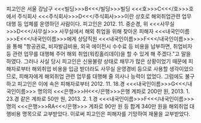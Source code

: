 피고인은 서울 강남구 <<<빌딩>>>B<<</빌딩>>>빌딩 <<<호>>>C<<</호>>>호에서 주식회사 <<<주식회사>>>D<<</주식회사>>>이란 상호로 해외취업관련 업무대행 등 업체를 운영하던 사람이다.
피고인은 2012. 11. 중순경, 위 <<<사무실>>>D<<</사무실>>> 사무실에서 해외 취업을 위해 찾아온 피해자 <<<내국인이름>>>E<<</내국인이름>>>에게 상담직원 <<<내국인이름>>>F<<</내국인이름>>>을 통해 "항공권료, 비자발급비용, 외국 에이전시 수수료 등 비용을 납부하면, 취업비자 등 관련 업무를 대행해 주어 해외 취업(워킹홀리데이)을 할 수 있게 해 주겠다."고 말을 하였다.
그러나 사실 당시 피고인은 신용불량 상태로 채무가 많은 상황이었기 때문에 피해자로부터 해외취업 비용을 입금 받더라도 사무실 운영경비 등으로 사용할 생각이었으므로, 피해자에게 해외취업 관련 업무를 대행해 줄 의사나 능력이 없었다.
그럼에도 불구하고 피고인은 이에 속은 피해자로부터 2012. 11. 18.경 <<<내국인이름>>>G<<</내국인이름>>> 명의의 <<<은행>>>H<<</은행>>>은행 계좌로 200만 원, 2013. 1. 23.경 같은 계좌로 50만 원, 2013. 2. 1.경 <<<내국인이름>>>F<<</내국인이름>>> 명의 <<<은행>>>RA<<</은행>>> 계좌로 90만 원 등 합계 340만 원을 해외취업 대행비용 명목으로 교부받았다.
이로써 피고인은 피해자를 기망하여 재물을 교부받았다.